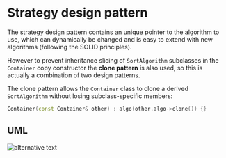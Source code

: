 # Strategy design pattern

The strategy design pattern contains an unique pointer to the algorithm to use, which can dynamically be changed and is easy to extend with new algorithms (following the SOLID principles). 

However to prevent inheritance slicing of `SortAlgorithm` subclasses in the `Container` copy constructor the **clone pattern** is also used, so this is actually a combination of two design patterns.

The clone pattern allows the `Container` class to clone a derived `SortAlgorithm` without losing subclass-specific members:

```C++
Container(const Container& other) : algo(other.algo->clone()) {}
```
## UML

![alternative text](http://www.plantuml.com/plantuml/proxy?src=https://raw.github.com/jonathan-daniel/ModernDesignPatterns/master/src/StrategyPattern/doc/strategy_diagram.txt&fmt=svg)